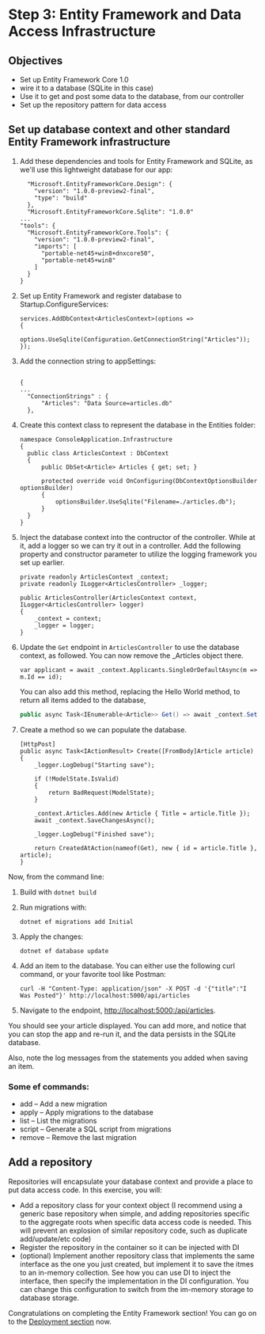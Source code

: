 # Step 3: Entity Framework and Data Access Infrastructure 

## Objectives
- Set up Entity Framework Core 1.0
- wire it to a database (SQLite in this case)
- Use it to get and post some data to the database, from our controller 
- Set up the repository pattern for data access  

## Set up database context and other standard Entity Framework infrastructure

1. Add these dependencies and tools for Entity Framework and SQLite, as we'll use this lightweight database for our app:

    ```
      "Microsoft.EntityFrameworkCore.Design": {
        "version": "1.0.0-preview2-final",
        "type": "build"
      },
      "Microsoft.EntityFrameworkCore.Sqlite": "1.0.0"
    ...
    "tools": {
      "Microsoft.EntityFrameworkCore.Tools": {
        "version": "1.0.0-preview2-final",
        "imports": [
          "portable-net45+win8+dnxcore50",
          "portable-net45+win8"
        ]
      }
    }
    ```

1. Set up Entity Framework and register database to Startup.ConfigureServices:

    ```
    services.AddDbContext<ArticlesContext>(options =>
    {
        options.UseSqlite(Configuration.GetConnectionString("Articles"));
    });
    ```


1. Add the connection string to appSettings:
    ```

    {
    ...
      "ConnectionStrings" : {
          "Articles": "Data Source=articles.db"
      },
    ```

1. Create this context class to represent the database in the Entities folder:

    ```
    namespace ConsoleApplication.Infrastructure
    {
      public class ArticlesContext : DbContext
      {
          public DbSet<Article> Articles { get; set; }

          protected override void OnConfiguring(DbContextOptionsBuilder optionsBuilder)
          {
              optionsBuilder.UseSqlite("Filename=./articles.db");
          }
      }
    }
    ```

1. Inject the database context into the contructor of the controller. While at it, add a logger so we can try it out in a controller. Add the following property and constructor parameter to utilize the logging framework you set up earlier. 

    ```
    private readonly ArticlesContext _context;
    private readonly ILogger<ArticlesController> _logger; 

    public ArticlesController(ArticlesContext context, ILogger<ArticlesController> logger)
    {
        _context = context;
        _logger = logger;
    }
    ```

1. Update the `Get` endpoint in `ArticlesController` to use the database context, as followed. You can now remove the _Articles object there.

    `var applicant = await _context.Applicants.SingleOrDefaultAsync(m => m.Id == id);`

    You can also add this method, replacing the Hello World method, to return all items added to the database,
  
    ```C#
    public async Task<IEnumerable<Article>> Get() => await _context.Set<Article>().ToListAsync();
    ```

1. Create a method so we can populate the database.
    ```
    [HttpPost]
    public async Task<IActionResult> Create([FromBody]Article article)
    {
        _logger.LogDebug("Starting save");

        if (!ModelState.IsValid)
        {
            return BadRequest(ModelState);
        }

        _context.Articles.Add(new Article { Title = article.Title });
        await _context.SaveChangesAsync(); 

        _logger.LogDebug("Finished save");

        return CreatedAtAction(nameof(Get), new { id = article.Title }, article);
    }
    ```

Now, from the command line:

1. Build with `dotnet build`

1. Run migrations with:

    `dotnet ef migrations add Initial `

1. Apply the changes:

    `dotnet ef database update`

1. Add an item to the database. You can either use the following curl command, or your favorite tool like Postman:

    `
    curl -H "Content-Type: application/json" -X POST -d '{"title":"I Was Posted"}' http://localhost:5000/api/articles
    `

1. Navigate to the endpoint, [http://localhost:5000:/api/articles](http://localhost:5000:/api/articles).  

You should see your article displayed. You can add more, and notice that you can stop the app and re-run it, and the data persists in the SQLite database.

Also, note the log messages from the statements you added when saving an item.  

### Some ef commands:

  - add – Add a new migration
  - apply – Apply migrations to the database
  - list – List the migrations
  - script – Generate a SQL script from migrations
  - remove – Remove the last migration
  
## Add a repository 

Repositories will encapsulate your database context and provide a place to put data access code. In this exercise, you will:

- Add a repository class for your context object (I recommend using a generic base repository when simple, and adding repositories specific to the aggregate roots when specific data access code is needed. This will prevent an explosion of similar repository code, such as duplicate add/update/etc code)
- Register the repository in the container so it can be injected with DI 
- (optional) Implement another repository class that implements the same interface as the one you just created, but implement it to save the itmes to an in-memory collection. See how you can use DI to inject the interface, then specify the implementation in the DI configuration. You can change this configuration to switch from the im-memory storage to database storage. 


Congratulations on completing the Entity Framework section! You can go on to the [Deployment section](../04-Deploy/README.md) now.
